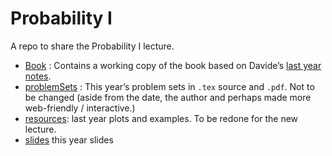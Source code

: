 Probability I
================

A repo to share the Probability I lecture.

-   [Book](/book) : Contains a working copy of the book based on
    Davide’s [last year notes](/lecture2020).
-   [problemSets](/problemSets) : This year’s problem sets in `.tex`
    source and `.pdf`. Not to be changed (aside from the date, the
    author and perhaps made more web-friendly / interactive.)
-   [resources](/resources): last year plots and examples. To be redone
    for the new lecture.
-   [slides](/slides) this year slides
